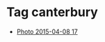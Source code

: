 <!--
title: Tag canterbury
date: 2020-06-28T14:55:35.095Z
tags:
-->
# Tag canterbury

 * [Photo 2015-04-08 17](115863904707.md)